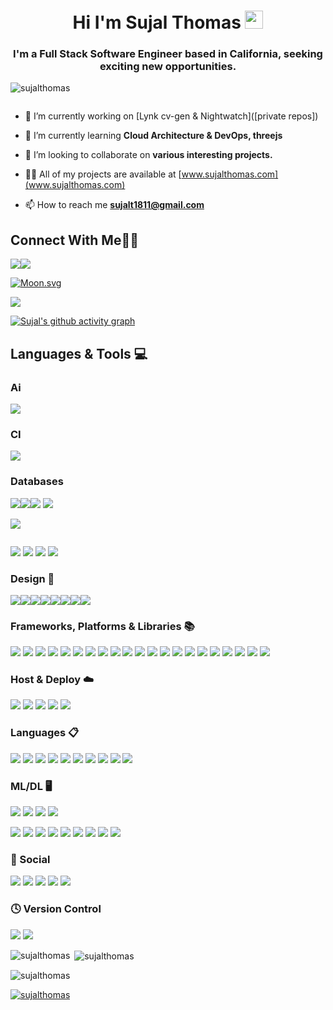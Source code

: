 <h1 align="center"> Hi I'm Sujal Thomas <img src="https://github.com/TheDudeThatCode/TheDudeThatCode/blob/master/Assets/Hi.gif" width="29px">
</h1>

<h3 align="center">I'm a Full Stack Software Engineer based in California, seeking exciting new opportunities.</h3>

<p align="left"> <img src="https://komarev.com/ghpvc/?username=sujalthomas&label=Profile%20views&color=0e75b6&style=for-the-badge" alt="sujalthomas" /> </p>

<p align="left"> <a href="https://twitter.com/" target="blank"><img src="https://img.shields.io/twitter/follow/?logo=twitter&style=for-the-badge" alt="" /></a> </p>

- 🔭 I’m currently working on [Lynk cv-gen & Nightwatch]([private repos])

- 🌱 I’m currently learning **Cloud Architecture & DevOps, threejs**

- 👯 I’m looking to collaborate on **various interesting projects.**

- 👨‍💻 All of my projects are available at [www.sujalthomas.com](www.sujalthomas.com)

- 📫 How to reach me **sujalt1811@gmail.com**

## Connect With Me👋🏼

<p align = "center">  

<a href="https://linkedin.com/in/sujal-thomas-tatipelli-b72120161/" target="blank"><img src="https://img.shields.io/badge/LinkedIn-0077B5?style=for-the-badge&logo=linkedin&logoColor=white"/></a><a href="https://www.instagram.com/@sujal_thomas" target="blank"><img src="https://img.shields.io/badge/Instagram-E4405F?style=for-the-badge&logo=instagram&logoColor=white"/></a>

</p>

[![Moon.svg](https://moon-svg.minung.dev/moon.svg?theme=basic&rotate=0)](https://moon-svg.minung.dev)

<a><img src="https://img.shields.io/badge/chatGPT-74aa9c?style=for-the-badge&logo=openai&logoColor=white"/></a>

[![Sujal's github activity graph](https://github-readme-activity-graph.vercel.app/graph?username=sujalthomas&theme=react-dark)](https://github.com/sujalthomas/github-readme-activity-graph)


## Languages & Tools 💻

### Ai

<a><img src="https://img.shields.io/badge/chatGPT-74aa9c?style=for-the-badge&logo=openai&logoColor=white"/></a>

### CI

<a><img src="https://img.shields.io/badge/gitlab%20ci-%23181717.svg?style=for-the-badge&logo=gitlab&logoColor=white"/></a>

### Databases

<a><img src="https://img.shields.io/badge/Firebase-039BE5?style=for-the-badge&logo=Firebase&logoColor=white"/></a><a><img src="https://img.shields.io/badge/mysql-%2300f.svg?style=for-the-badge&logo=mysql&logoColor=white"/></a><a><img src="https://img.shields.io/badge/redis-%23DD0031.svg?style=for-the-badge&logo=redis&logoColor=white"/></a> <a><img src="https://img.shields.io/badge/sqlite-%2307405e.svg?style=for-the-badge&logo=sqlite&logoColor=white"/></a>

<a><img src="https://img.shields.io/badge/Duolingo-%234DC730.svg?style=for-the-badge&logo=Duolingo&logoColor=white"/></a>

<a><img src=""/></a>



<a><img src="https://img.shields.io/badge/Spotify-1ED760?style=for-the-badge&logo=spotify&logoColor=white"/></a>
<a><img src="https://img.shields.io/badge/-LeetCode-FFA116?style=for-the-badge&logo=LeetCode&logoColor=black"/></a>
<a><img src="https://img.shields.io/badge/-Sololearn-3a464b?style=for-the-badge&logo=Sololearn&logoColor=white"/></a>
<a><img src="https://img.shields.io/badge/Medium-12100E?style=for-the-badge&logo=medium&logoColor=white"/></a>
<a><img src=""/></a>
<a><img src=""/></a>
<a><img src=""/></a>
<a><img src=""/></a>
<a><img src=""/></a>
<a><img src=""/></a>

### Design 🎨

<a><img src="https://img.shields.io/badge/Adobe%20After%20Effects-9999FF.svg?style=for-the-badge&logo=Adobe%20After%20Effects&logoColor=white"/></a><a><img src="https://img.shields.io/badge/adobe%20illustrator-%23FF9A00.svg?style=for-the-badge&logo=adobe%20illustrator&logoColor=white"/></a><a><img src="https://img.shields.io/badge/Adobe%20Lightroom-31A8FF.svg?style=for-the-badge&logo=Adobe%20Lightroom&logoColor=white"/></a><a><img src="https://img.shields.io/badge/adobe%20photoshop-%2331A8FF.svg?style=for-the-badge&logo=adobe%20photoshop&logoColor=white"/></a><a><img src="https://img.shields.io/badge/Adobe%20Premiere%20Pro-9999FF.svg?style=for-the-badge&logo=Adobe%20Premiere%20Pro&logoColor=white"/></a><a><img src="https://img.shields.io/badge/Adobe%20XD-470137?style=for-the-badge&logo=Adobe%20XD&logoColor=#FF61F6"/></a><a><img src="https://img.shields.io/badge/Canva-%2300C4CC.svg?style=for-the-badge&logo=Canva&logoColor=white"/></a><a><img src="https://img.shields.io/badge/figma-%23F24E1E.svg?style=for-the-badge&logo=figma&logoColor=white"/></a>

### Frameworks, Platforms & Libraries 📚

<a><img src="https://img.shields.io/badge/Apache%20Spark-FDEE21?style=flat-square&logo=apachespark&logoColor=black"/></a>
<a><img src="https://img.shields.io/badge/Apache%20Kafka-000?style=for-the-badge&logo=apachekafka"/></a>
<a><img src="https://img.shields.io/badge/chart.js-F5788D.svg?style=for-the-badge&logo=chart.js&logoColor=white"/></a>
<a><img src="https://img.shields.io/badge/django-%23092E20.svg?style=for-the-badge&logo=django&logoColor=white"/></a>
<a><img src="https://img.shields.io/badge/express.js-%23404d59.svg?style=for-the-badge&logo=express&logoColor=%2361DAFB"/></a>
<a><img src="https://img.shields.io/badge/FastAPI-005571?style=for-the-badge&logo=fastapi"/></a>
<a><img src="https://img.shields.io/badge/flask-%23000.svg?style=for-the-badge&logo=flask&logoColor=white"/></a>
<a><img src="https://img.shields.io/badge/Next-black?style=for-the-badge&logo=next.js&logoColor=white"/></a>
<a><img src="https://img.shields.io/badge/node.js-6DA55F?style=for-the-badge&logo=node.js&logoColor=white"/></a>
<a><img src="https://img.shields.io/badge/opencv-%23white.svg?style=for-the-badge&logo=opencv&logoColor=white"/></a>
<a><img src="https://img.shields.io/badge/Rabbitmq-FF6600?style=for-the-badge&logo=rabbitmq&logoColor=white"/></a>
<a><img src="https://img.shields.io/badge/react-%2320232a.svg?style=for-the-badge&logo=react&logoColor=%2361DAFB"/></a>
<a><img src="https://img.shields.io/badge/react_native-%2320232a.svg?style=for-the-badge&logo=react&logoColor=%2361DAFB"/></a>
<a><img src="https://img.shields.io/badge/SASS-hotpink.svg?style=for-the-badge&logo=SASS&logoColor=white"/></a>
<a><img src="https://img.shields.io/badge/spring-%236DB33F.svg?style=for-the-badge&logo=spring&logoColor=white"/></a>
<a><img src="https://img.shields.io/badge/tailwindcss-%2338B2AC.svg?style=for-the-badge&logo=tailwind-css&logoColor=white"/></a>
<a><img src="https://img.shields.io/badge/threejs-black?style=for-the-badge&logo=three.js&logoColor=white"/></a>
<a><img src="https://img.shields.io/badge/Thymeleaf-%23005C0F.svg?style=for-the-badge&logo=Thymeleaf&logoColor=white"/></a>
<a><img src="https://img.shields.io/badge/vite-%23646CFF.svg?style=for-the-badge&logo=vite&logoColor=white"/></a>
<a><img src="https://img.shields.io/badge/windicss-48B0F1.svg?style=for-the-badge&logo=windi-css&logoColor=white"/></a>
<a><img src="https://img.shields.io/badge/yarn-%232C8EBB.svg?style=for-the-badge&logo=yarn&logoColor=white"/></a>


### Host & Deploy ☁️

<a><img src="https://img.shields.io/badge/AWS-%23FF9900.svg?style=for-the-badge&logo=amazon-aws&logoColor=white"/></a>
<a><img src="https://img.shields.io/badge/firebase-%23039BE5.svg?style=for-the-badge&logo=firebase"/></a>
<a><img src="https://img.shields.io/badge/GoogleCloud-%234285F4.svg?style=for-the-badge&logo=google-cloud&logoColor=white"/></a>
<a><img src="https://img.shields.io/badge/netlify-%23000000.svg?style=for-the-badge&logo=netlify&logoColor=#00C7B7"/></a>
<a><img src="https://img.shields.io/badge/vercel-%23000000.svg?style=for-the-badge&logo=vercel&logoColor=white"/></a>


### Languages 📋
<a><img src="https://img.shields.io/badge/css3-%231572B6.svg?style=for-the-badge&logo=css3&logoColor=white"/></a>
<a><img src="https://img.shields.io/badge/html5-%23E34F26.svg?style=for-the-badge&logo=html5&logoColor=white"/></a>
<a><img src="https://img.shields.io/badge/java-%23ED8B00.svg?style=for-the-badge&logo=openjdk&logoColor=white"/></a>
<a><img src="https://img.shields.io/badge/javascript-%23323330.svg?style=for-the-badge&logo=javascript&logoColor=%23F7DF1E"/></a>
<a><img src="https://img.shields.io/badge/markdown-%23000000.svg?style=for-the-badge&logo=markdown&logoColor=white"/></a>
<a><img src="https://img.shields.io/badge/python-3670A0?style=for-the-badge&logo=python&logoColor=ffdd54"/></a>
<a><img src="https://img.shields.io/badge/r-%23276DC3.svg?style=for-the-badge&logo=r&logoColor=white"/></a>
<a><img src="https://img.shields.io/badge/shell_script-%23121011.svg?style=for-the-badge&logo=gnu-bash&logoColor=white"/></a>
<a><img src="https://img.shields.io/badge/Solidity-%23363636.svg?style=for-the-badge&logo=solidity&logoColor=white"/></a>
<a><img src="https://img.shields.io/badge/typescript-%23007ACC.svg?style=for-the-badge&logo=typescript&logoColor=white"/></a>


### ML/DL 🖥️
<a><img src="https://img.shields.io/badge/Matplotlib-%23ffffff.svg?style=for-the-badge&logo=Matplotlib&logoColor=black"/></a>
<a><img src="https://img.shields.io/badge/numpy-%23013243.svg?style=for-the-badge&logo=numpy&logoColor=white"/></a>
<a><img src="https://img.shields.io/badge/pandas-%23150458.svg?style=for-the-badge&logo=pandas&logoColor=white"/></a>
<a><img src="https://img.shields.io/badge/scikit--learn-%23F7931E.svg?style=for-the-badge&logo=scikit-learn&logoColor=white"/></a>


<a><img src="https://img.shields.io/badge/Babel-F9DC3e?style=for-the-badge&logo=babel&logoColor=black"/></a>
<a><img src="https://img.shields.io/badge/confluence-%23172BF4.svg?style=for-the-badge&logo=confluence&logoColor=white"/></a>
<a><img src="https://img.shields.io/badge/Gradle-02303A.svg?style=for-the-badge&logo=Gradle&logoColor=white"/></a>
<a><img src="https://img.shields.io/badge/jira-%230A0FFF.svg?style=for-the-badge&logo=jira&logoColor=white"/></a>
<a><img src="https://img.shields.io/badge/kubernetes-%23326ce5.svg?style=for-the-badge&logo=kubernetes&logoColor=white"/></a>
<a><img src="https://img.shields.io/badge/Notion-%23000000.svg?style=for-the-badge&logo=notion&logoColor=white"/></a>
<a><img src="https://img.shields.io/badge/Postman-FF6C37?style=for-the-badge&logo=postman&logoColor=white"/></a>
<a><img src="https://img.shields.io/badge/power_bi-F2C811?style=for-the-badge&logo=powerbi&logoColor=black"/></a>
<a><img src="https://img.shields.io/badge/Apache%20Maven-C71A36?style=for-the-badge&logo=Apache%20Maven&logoColor=white"/></a>


### 💬 Social

<a><img src="https://img.shields.io/badge/Discord-%235865F2.svg?style=for-the-badge&logo=discord&logoColor=white"/></a>
<a><img src="https://img.shields.io/badge/Gmail-D14836?style=for-the-badge&logo=gmail&logoColor=white"/></a>
<a><img src="https://img.shields.io/badge/Slack-4A154B?style=for-the-badge&logo=slack&logoColor=white"/></a>
<a><img src="https://img.shields.io/badge/Twitter-%231DA1F2.svg?style=for-the-badge&logo=Twitter&logoColor=whit"/></a>
<a><img src="https://img.shields.io/badge/-selenium-%43B02A?style=for-the-badge&logo=selenium&logoColor=white"/></a>


### 🕓 Version Control

<a><img src="https://img.shields.io/badge/git-%23F05033.svg?style=for-the-badge&logo=git&logoColor=white"/></a>
<a><img src="https://img.shields.io/badge/github-%23121011.svg?style=for-the-badge&logo=github&logoColor=white"/></a>









<p><img align="left" src="https://github-readme-stats.vercel.app/api/top-langs?username=sujalthomas&show_icons=true&locale=en&layout=compact" alt="sujalthomas" /></p>

<p>&nbsp;<img align="center" src="https://github-readme-stats.vercel.app/api?username=sujalthomas&show_icons=true&locale=en" alt="sujalthomas" /></p>

<p><img align="center" src="https://github-readme-streak-stats.herokuapp.com/?user=sujalthomas&" alt="sujalthomas" /></p>

<p align="left"> <a href="https://github.com/ryo-ma/github-profile-trophy"><img src="https://github-profile-trophy.vercel.app/?username=sujalthomas" alt="sujalthomas" /></a> </p>
